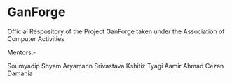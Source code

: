 # GanForge

Official Respository of the Project GanForge taken under the Association of Computer Activities

Mentors:-

Soumyadip Shyam
Aryamann Srivastava
Kshitiz Tyagi
Aamir Ahmad
Cezan Damania
